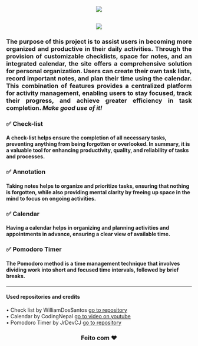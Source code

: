 <div align="center">
<img src="https://github.com/Carolina-cvm/Be_Organized/assets/55239200/15212086-2e42-475b-bf61-2ec5161daa3c">
</div>
<br>
<p align="center"><a href="https://carolina-cvm.github.io/Be_Organized/" target="_blank"><img src="https://img.shields.io/badge/GitHub%20Pages-222222?style=for-the-badge&logo=GitHub%20Pages&logoColor=white"/></a></p>
<div align="justify">
<h3>The purpose of this project is to assist users in becoming more organized and productive in their daily activities. Through the provision of customizable checklists, space for notes, and an integrated calendar, the site offers a comprehensive solution for personal organization. Users can create their own task lists, record important notes, and plan their time using the calendar. This combination of features provides a centralized platform for activity management, enabling users to stay focused, track their progress, and achieve greater efficiency in task completion. <i> Make good use of it!</i></h3>
</div>

<h3>✅ Check-list</h3>
<h4>A check-list helps ensure the completion of all necessary tasks, preventing anything from being forgotten or overlooked. In summary, it is a valuable tool for enhancing productivity, quality, and reliability of tasks and processes.</h4>

<h3>✅ Annotation</h3>
<h4>Taking notes helps to organize and prioritize tasks, ensuring that nothing is forgotten, while also providing mental clarity by freeing up space in the mind to focus on ongoing activities.</h4>
<h3>✅ Calendar</h3>
<h4>Having a calendar helps in organizing and planning activities and appointments in advance, ensuring a clear view of available time.</h4>
<h3>✅ Pomodoro Timer</h3>
<h4>The Pomodoro method is a time management technique that involves dividing work into short and focused time intervals, followed by brief breaks. </h4>
<hr>
<h4>Used repositories and credits</h4>

• Check list by WilliamDosSantos [go to repository](https://github.com/WilliamDosSantos/To-Do-List) <br>
• Calendar by CodingNepal [go to video on youtube](https://www.youtube.com/watch?v=Z1BGAivZRlE&t=217s) <br>
• Pomodoro Timer by JrDevCJ [go to repository](https://github.com/JrDevCJ/javascript-tutorial/tree/main/pomodoro-app)


<h3 align="center">Feito com ❤️ </h3>
